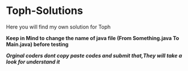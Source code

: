 # Toph-Solutions
Here you will find my own solution for Toph

**Keep in Mind to change the name of java file (From Something.java To Main.java) before testing**

***Orginal coders dont copy paste codes and submit that,They will take a look for understand it***
